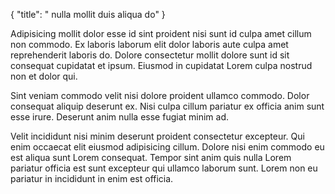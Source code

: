{
  "title": " nulla mollit duis aliqua do"
}

Adipisicing mollit dolor esse id sint proident nisi sunt id culpa amet cillum non commodo. Ex laboris laborum elit dolor laboris aute culpa amet reprehenderit laboris do. Dolore consectetur mollit dolore sunt id sit consequat cupidatat et ipsum. Eiusmod in cupidatat Lorem culpa nostrud non et dolor qui.

Sint veniam commodo velit nisi dolore proident ullamco commodo. Dolor consequat aliquip deserunt ex. Nisi culpa cillum pariatur ex officia anim sunt esse irure. Deserunt anim nulla esse fugiat minim ad.

Velit incididunt nisi minim deserunt proident consectetur excepteur. Qui enim occaecat elit eiusmod adipisicing cillum. Dolore nisi enim commodo eu est aliqua sunt Lorem consequat. Tempor sint anim quis nulla Lorem pariatur officia est sunt excepteur qui ullamco laborum sunt. Lorem non eu pariatur in incididunt in enim est officia.